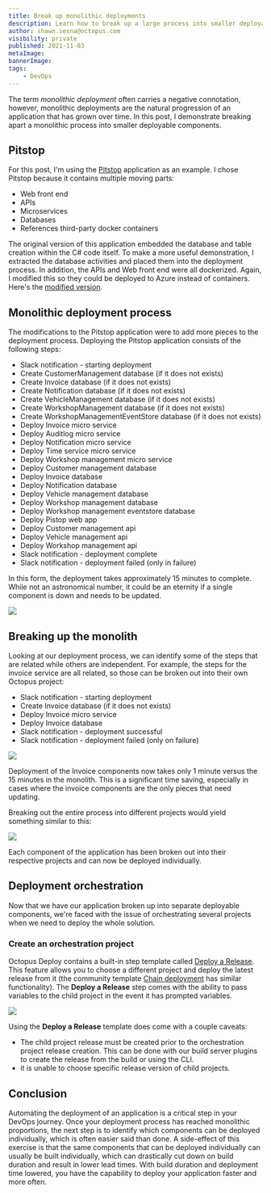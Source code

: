 ```yaml
---
title: Break up monolithic deployments
description: Learn how to break up a large process into smaller deployable components
author: shawn.sesna@octopus.com
visibility: private
published: 2021-11-03
metaImage: 
bannerImage: 
tags:
	- DevOps
---
```


The term *monolithic deployment* often carries a negative connotation, however, monolithic deployments are the natural progression of an application that has grown over time.  In this post, I demonstrate breaking apart a monolithic process into smaller deployable components.

## Pitstop

For this post, I'm using the [Pitstop](https://github.com/EdwinVW/pitstop) application as an example. I chose Pitstop because it contains multiple moving parts:
- Web front end
- APIs
- Microservices
- Databases
- References third-party docker containers

The original version of this application embedded the database and table creation within the C# code itself.  To make a more useful demonstration, I extracted the database activities and placed them into the deployment process.  In addition, the APIs and Web front end were all dockerized.  Again, I modified this so they could be deployed to Azure instead of containers.  Here's the [modified version](https://github.com/OctopusSamples/PitStop).

## Monolithic deployment process

The modifications to the Pitstop application were to add more pieces to the deployment process.  Deploying the Pitstop application consists of the following steps:
- Slack notification - starting deployment
- Create CustomerManagement database (if it does not exists)
- Create Invoice database (if it does not exists)
- Create Notification database (if it does not exists)
- Create VehicleManagement database (if it does not exists)
- Create WorkshopManagement database (if it does not exists)
- Create WorkshopManagementEventStore database (if it does not exists)
- Deploy Invoice micro service
- Deploy Auditlog micro service
- Deploy Notification micro service
- Deploy Time service micro service
- Deploy Workshop management micro service
- Deploy Customer management database
- Deploy Invoice database
- Deploy Notification database
- Deploy Vehicle management database
- Deploy Workshop management database
- Deploy Workshop management eventstore database
- Deploy Pistop web app
- Deploy Customer management api
- Deploy Vehicle management api
- Deploy Workshop management api
- Slack notification - deployment complete
- Slack notification - deployment failed (only in failure)

In this form, the deployment takes approximately 15 minutes to complete.  While not an astronomical number, it could be an eternity if a single component is down and needs to be updated.

![](octopus-project-monolith-process.png)

## Breaking up the monolith

Looking at our deployment process, we can identify some of the steps that are related while others are independent.  For example, the steps for the invoice service are all related, so those can be broken out into their own Octopus project:

- Slack notification - starting deployment
- Create Invoice database (if it does not exists)
- Deploy Invoice micro service
- Deploy Invoice database
- Slack notification - deployment successful
- Slack notification - deployment failed (only on failure)

![](octopus-project-invoice.png)

Deployment of the Invoice components now takes only 1 minute versus the 15 minutes in the monolith.  This is a significant time saving, especially in cases where the invoice components are the only pieces that need updating.

Breaking out the entire process into different projects would yield something similar to this:

![](octopus-component-projects.png)

Each component of the application has been broken out into their respective projects and can now be deployed individually.

## Deployment orchestration

Now that we have our application broken up into separate deployable components, we're faced with the issue of orchestrating several projects when we need to deploy the whole solution.  

### Create an orchestration project

Octopus Deploy contains a built-in step template called [Deploy a Release](https://octopus.com/docs/projects/coordinating-multiple-projects/deploy-release-step).  This feature allows you to choose a different project and deploy the latest release from it (the community template [Chain deployment](https://library.octopus.com/step-templates/18392835-d50e-4ce9-9065-8e15a3c30954/actiontemplate-chain-deployment) has similar functionality).  The **Deploy a Release** step comes with the ability to pass variables to the child project in the event it has prompted variables.

![](octopus-project-orchestration.png)

Using the **Deploy a Release** template does come with a couple caveats:
- The child project release must be created prior to the orchestration project release creation.  This can be done with our build server plugins to create the release from the build or using the CLI.
- it is unable to choose specific release version of child projects.

## Conclusion

Automating the deployment of an application is a critical step in your DevOps journey.  Once your deployment process has reached monolithic proportions, the next step is to identify which components can be deployed individually, which is often easier said than done.  A side-effect of this exercise is that the same components that can be deployed individually can usually be built individually, which can drastically cut down on build duration and result in lower lead times.  With build duration and deployment time lowered, you have the capability to deploy your application faster and more often.
